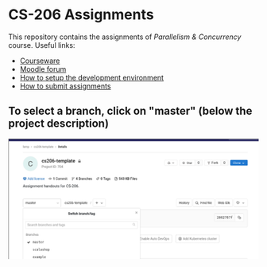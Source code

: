 # CS-206 Assignments

This repository contains the assignments of *Parallelism & Concurrency* course.
Useful links:

  * [Courseware](https://courseware.epfl.ch/courses/course-v1:EPFL+CS-206+2019_T1/course/)
  * [Moodle forum](https://moodle.epfl.ch/enrol/index.php?id=14388)
  * [How to setup the development environment](https://lampepfl-courses.github.io/moocs/tools-setup/Tools%20Setup.html)
  * [How to submit assignments](https://lampepfl-courses.github.io/moocs/submission/submission.html)

## To select a branch, click on "master" (below the project description)

![Branch selection](branch-selection.png)

